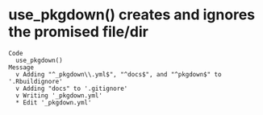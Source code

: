 # use_pkgdown() creates and ignores the promised file/dir

    Code
      use_pkgdown()
    Message
      v Adding "^_pkgdown\\.yml$", "^docs$", and "^pkgdown$" to '.Rbuildignore'
      v Adding "docs" to '.gitignore'
      v Writing '_pkgdown.yml'
      * Edit '_pkgdown.yml'

